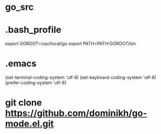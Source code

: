 # go_src

# .bash_profile
export GOROOT=/usr/local/go
export PATH=$PATH:$GOROOT/bin

# .emacs
(set-terminal-coding-system 'utf-8)
(set-keyboard-coding-system 'utf-8)
(prefer-coding-system 'utf-8)

# git clone https://github.com/dominikh/go-mode.el.git
